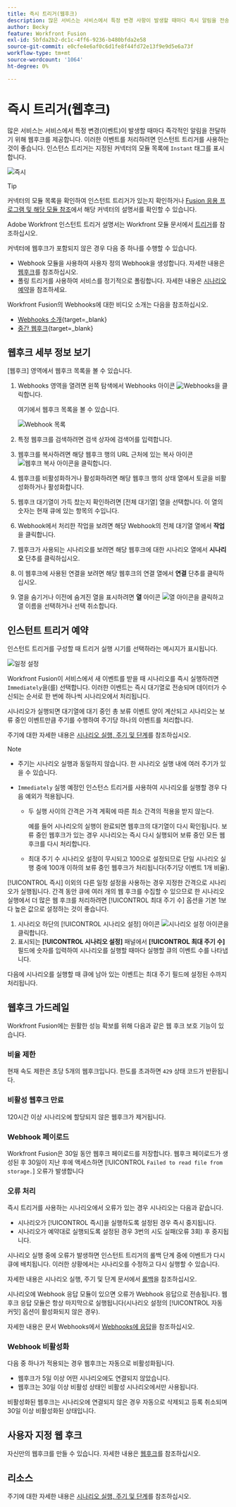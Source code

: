 ```yaml
---
title: 즉시 트리거(웹후크)
description: 많은 서비스는 서비스에서 특정 변경 사항이 발생할 때마다 즉시 알림을 전송할 수 있도록 웹후크를 제공합니다. 이러한 알림을 처리하려면 인스턴트 트리거를 사용하는 것이 좋습니다. 이 문서에서는 Adobe Workfront Fusion에서 인스턴트 트리거의 사용 및 기능에 대해 설명합니다.
author: Becky
feature: Workfront Fusion
exl-id: 5bfda2b2-dc1c-4ff6-9236-b480bfda2e58
source-git-commit: e0cfe4e6af0c6d1fe8f44fd72e13f9e9d5e6a73f
workflow-type: tm+mt
source-wordcount: '1064'
ht-degree: 0%

---
```


# 즉시 트리거(웹후크)

많은 서비스는 서비스에서 특정 변경(이벤트)이 발생할 때마다 즉각적인 알림을 전달하기 위해 웹후크를 제공합니다. 이러한 이벤트를 처리하려면 인스턴트 트리거를 사용하는 것이 좋습니다. 인스턴스 트리거는 지정된 커넥터의 모듈 목록에 `Instant` 태그를 표시합니다.

![즉시](assets/instant.png)

>[!TIP]
>
>커넥터의 모듈 목록을 확인하여 인스턴트 트리거가 있는지 확인하거나 [Fusion 응용 프로그램 및 해당 모듈 참조](/help/workfront-fusion/references/apps-and-modules/apps-and-modules-toc.md)에서 해당 커넥터의 설명서를 확인할 수 있습니다.
>
>Adobe Workfront 인스턴트 트리거 설명서는 Workfront 모듈 문서에서 [트리거](/help/workfront-fusion/references/apps-and-modules/adobe-connectors/workfront-modules.md#triggers)를 참조하십시오.

커넥터에 웹후크가 포함되지 않은 경우 다음 중 하나를 수행할 수 있습니다.

* Webhook 모듈을 사용하여 사용자 정의 Webhook을 생성합니다.
자세한 내용은 [웹후크](/help/workfront-fusion/references/apps-and-modules/universal-connectors/webhooks-updated.md)를 참조하십시오.
* 폴링 트리거를 사용하여 서비스를 정기적으로 폴링합니다.
자세한 내용은 [시나리오 예약](/help/workfront-fusion/create-scenarios/config-scenarios-settings/schedule-a-scenario.md)을 참조하세요.

Workfront Fusion의 Webhooks에 대한 비디오 소개는 다음을 참조하십시오.

* [Webhooks 소개](https://video.tv.adobe.com/v/3427025/){target=_blank}
* [중간 웹후크](https://video.tv.adobe.com/v/3427030/){target=_blank}

## 웹후크 세부 정보 보기

[웹후크] 영역에서 웹후크 목록을 볼 수 있습니다.

1. Webhooks 영역을 열려면 왼쪽 탐색에서 Webhooks 아이콘 ![Webhooks](assets/webhooks-icon.png)을 클릭합니다.

   여기에서 웹후크 목록을 볼 수 있습니다.

   ![Webhook 목록](assets/list-of-webhooks.png)

1. 특정 웹후크를 검색하려면 검색 상자에 검색어를 입력합니다.
1. 웹후크를 복사하려면 해당 웹후크 행의 URL 근처에 있는 복사 아이콘 ![웹후크 복사 아이콘](assets/copy-webhook-icon.png)을 클릭합니다.
1. 웹후크를 비활성화하거나 활성화하려면 해당 웹후크 행의 상태 열에서 토글을 비활성화하거나 활성화합니다.
1. 웹후크 대기열이 가득 찼는지 확인하려면 [전체 대기열] 열을 선택합니다. 이 열의 숫자는 현재 큐에 있는 항목의 수입니다.
1. Webhook에서 처리한 작업을 보려면 해당 Webhook의 전체 대기열 열에서 **작업**&#x200B;을 클릭합니다.
1. 웹후크가 사용되는 시나리오를 보려면 해당 웹후크에 대한 시나리오 열에서 **시나리오** 단추를 클릭하십시오.
1. 이 웹후크에 사용된 연결을 보려면 해당 웹후크의 연결 열에서 **연결** 단추를 클릭하십시오.
1. 열을 숨기거나 이전에 숨겨진 열을 표시하려면 **열** 아이콘 ![열 아이콘](assets/glist-column.png)을 클릭하고 열 이름을 선택하거나 선택 취소합니다.

## 인스턴트 트리거 예약

인스턴트 트리거를 구성할 때 트리거 실행 시기를 선택하라는 메시지가 표시됩니다.

![일정 설정](assets/schedule-setting.png)

Workfront Fusion이 서비스에서 새 이벤트를 받을 때 시나리오를 즉시 실행하려면 `Immediately`을(를) 선택합니다. 이러한 이벤트는 즉시 대기열로 전송되며 데이터가 수신되는 순서로 한 번에 하나씩 시나리오에서 처리됩니다.

시나리오가 실행되면 대기열에 대기 중인 총 보류 이벤트 양이 계산되고 시나리오는 보류 중인 이벤트만큼 주기를 수행하여 주기당 하나의 이벤트를 처리합니다.

주기에 대한 자세한 내용은 [시나리오 실행, 주기 및 단계](/help/workfront-fusion/references/scenarios/scenario-execution-cycles-phases.md)를 참조하십시오.

>[!NOTE]
>
>* 주기는 시나리오 실행과 동일하지 않습니다. 한 시나리오 실행 내에 여러 주기가 있을 수 있습니다.
>* `Immediately` 실행 예정인 인스턴스 트리거를 사용하여 시나리오를 실행할 경우 다음 예외가 적용됩니다.
>
>     * 두 실행 사이의 간격은 가격 계획에 따른 최소 간격의 적용을 받지 않는다.
>
>       예를 들어 시나리오의 실행이 완료되면 웹후크의 대기열이 다시 확인됩니다. 보류 중인 웹후크가 있는 경우 시나리오는 즉시 다시 실행되어 보류 중인 모든 웹후크를 다시 처리합니다.
>   
>     * 최대 주기 수 시나리오 설정이 무시되고 100으로 설정되므로 단일 시나리오 실행 중에 100개 이하의 보류 중인 웹후크가 처리됩니다(주기당 이벤트 1개 비율).
>


[!UICONTROL 즉시] 이외의 다른 일정 설정을 사용하는 경우 지정한 간격으로 시나리오가 실행됩니다. 간격 동안 큐에 여러 개의 웹 후크를 수집할 수 있으므로 한 시나리오 실행에서 더 많은 웹 후크를 처리하려면 [!UICONTROL 최대 주기 수] 옵션을 기본 1보다 높은 값으로 설정하는 것이 좋습니다.

1. 시나리오 하단의 [!UICONTROL 시나리오 설정] 아이콘 ![시나리오 설정 아이콘](assets/scenario-settings-icon.png)을 클릭합니다.
1. 표시되는 **[!UICONTROL 시나리오 설정]** 패널에서 **[!UICONTROL 최대 주기 수]** 필드에 숫자를 입력하여 시나리오를 실행할 때마다 실행할 큐의 이벤트 수를 나타냅니다.

다음에 시나리오를 실행할 때 큐에 남아 있는 이벤트는 최대 주기 필드에 설정된 수까지 처리됩니다.

## 웹후크 가드레일

Workfront Fusion에는 원활한 성능 확보를 위해 다음과 같은 웹 후크 보호 기능이 있습니다.

### 비율 제한

현재 속도 제한은 초당 5개의 웹후크입니다. 한도를 초과하면 `429` 상태 코드가 반환됩니다.

### 비활성 웹후크 만료

120시간 이상 시나리오에 할당되지 않은 웹후크가 제거됩니다.

### Webhook 페이로드

Workfront Fusion은 30일 동안 웹후크 페이로드를 저장합니다. 웹후크 페이로드가 생성된 후 30일이 지난 후에 액세스하면 [!UICONTROL `Failed to read file from storage.`] 오류가 발생합니다

### 오류 처리

즉시 트리거를 사용하는 시나리오에서 오류가 있는 경우 시나리오는 다음과 같습니다.

* 시나리오가 [!UICONTROL 즉시]을 실행하도록 설정된 경우 즉시 중지됩니다.
* 시나리오가 예약대로 실행되도록 설정된 경우 3번의 시도 실패(오류 3회) 후 중지됩니다.

시나리오 실행 중에 오류가 발생하면 인스턴트 트리거의 롤백 단계 중에 이벤트가 다시 큐에 배치됩니다. 이러한 상황에서는 시나리오를 수정하고 다시 실행할 수 있습니다.

자세한 내용은 시나리오 실행, 주기 및 단계 문서에서 [롤백](/help/workfront-fusion/references/scenarios/scenario-execution-cycles-phases.md#rollback)을 참조하십시오.

시나리오에 Webhook 응답 모듈이 있으면 오류가 Webhook 응답으로 전송됩니다. 웹후크 응답 모듈은 항상 마지막으로 실행됩니다(시나리오 설정의 [!UICONTROL 자동 커밋] 옵션이 활성화되지 않은 경우).

자세한 내용은 문서 Webhooks에서 [Webhooks에 응답](/help/workfront-fusion/references/apps-and-modules/universal-connectors/webhooks-updated.md#responding-to-webhooks)을 참조하십시오.

### Webhook 비활성화

다음 중 하나가 적용되는 경우 웹후크는 자동으로 비활성화됩니다.

* 웹후크가 5일 이상 어떤 시나리오에도 연결되지 않았습니다.
* 웹후크는 30일 이상 비활성 상태인 비활성 시나리오에서만 사용됩니다.

비활성화된 웹후크는 시나리오에 연결되지 않은 경우 자동으로 삭제되고 등록 취소되며 30일 이상 비활성화된 상태입니다.

## 사용자 지정 웹 후크

자신만의 웹후크를 만들 수 있습니다. 자세한 내용은 [웹후크](/help/workfront-fusion/references/apps-and-modules/universal-connectors/webhooks-updated.md)를 참조하십시오.

## 리소스

주기에 대한 자세한 내용은 [시나리오 실행, 주기 및 단계](/help/workfront-fusion/references/scenarios/scenario-execution-cycles-phases.md)를 참조하십시오.
